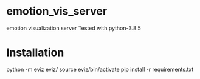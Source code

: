 # emotion_vis_server
emotion visualization server
Tested with python-3.8.5

# Installation
python -m eviz eviz/
source eviz/bin/activate 
pip install -r requirements.txt

